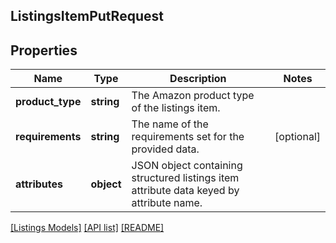 ## ListingsItemPutRequest

## Properties

Name | Type | Description | Notes
------------ | ------------- | ------------- | -------------
**product_type** | **string** | The Amazon product type of the listings item. |
**requirements** | **string** | The name of the requirements set for the provided data. | [optional]
**attributes** | **object** | JSON object containing structured listings item attribute data keyed by attribute name. |

[[Listings Models]](../) [[API list]](../../Api) [[README]](../../../README.md)
